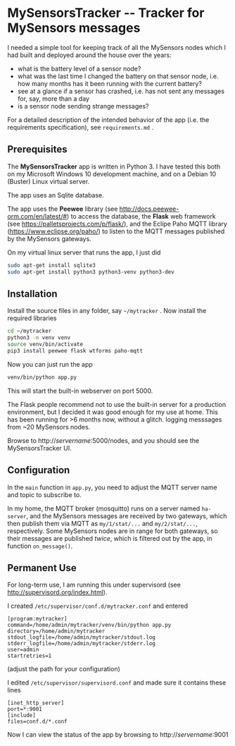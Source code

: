 MySensorsTracker -- Tracker for MySensors messages
===========================================

I needed a simple tool for keeping track of all the MySensors nodes which I had built and deployed around the house over the years:
* what is the battery level of a sensor node?
* what was the last time I changed the battery on that sensor node, i.e. how many months has it been running with the current battery?
* see at a glance if a sensor has crashed, i.e. has not sent any messages for, say, more than a day
* is a sensor node sending strange messages?

For a detailed description of the intended behavior of the app (i.e. the requirements specification), see `requirements.md` .

Prerequisites
-------------
The **MySensorsTracker** app is written in Python 3. I have tested this both on my Microsoft Windows 10 development machine, and on a Debian 10 (Buster) Linux virtual server.

The app uses an Sqlite database.

The app uses the **Peewee** library (see http://docs.peewee-orm.com/en/latest/#) to access the database, the **Flask** web framework (see https://palletsprojects.com/p/flask/), and the Eclipe Paho MQTT library (https://www.eclipse.org/paho/) to listen to the MQTT messages published by the MySensors gateways.

On my virtual linux server that runs the app, I just did
```sh
sudo apt-get install sqlite3
sudo apt-get install python3 python3-venv python3-dev
```

Installation
------------
Install the source files in any folder, say `~/mytracker` .
Now install the required libraries
```sh
cd ~/mytracker
python3 -m venv venv
source venv/bin/activate
pip3 install peewee flask wtforms paho-mqtt
```

Now you can just run the app
```sh
venv/bin/python app.py
```
This will start the built-in webserver on port 5000. 

The Flask people recommend not to use the built-in server for a production environment, but I decided it was good enough for my use at home. This has been running for >6 months now, without a glitch. logging messsages from ~20 MySensors nodes.

Browse to http://*servername*:5000/nodes, and you should see the MySensorsTracker UI.

Configuration
-------------
In the `main` function in `app.py`, you need to adjust the MQTT server name and topic to subscribe to. 

In my home, the MQTT broker (mosquitto) runs on a server named `ha-server`, and the MySensors messages are received by two gateways, which then publish them via MQTT as `my/1/stat/...` and `my/2/stat/...`, respectively. Some MySensors nodes are in range for both gateways, so their messages are published *twice*, which is filtered out by the app, in function `on_message()`.

Permanent Use
-------------
For long-term use, I am running this under supervisord (see http://supervisord.org/index.html). 

I created `/etc/supervisor/conf.d/mytracker.conf` and entered
```
[program:mytracker]
command=/home/admin/mytracker/venv/bin/python app.py
directory=/home/admin/mytracker
stdout_logfile=/home/admin/mytracker/stdout.log
stderr_logfile=/home/admin/mytracker/stderr.log
user=admin
startretries=1 
```
(adjust the path for your configuration)

I edited `/etc/supervisor/supervisord.conf` and made sure it contains these lines
```
[inet_http_server]
port=*:9001 
[include]
files=conf.d/*.conf
```
Now I can view the status of the app by browsing to http://*servername*:9001


